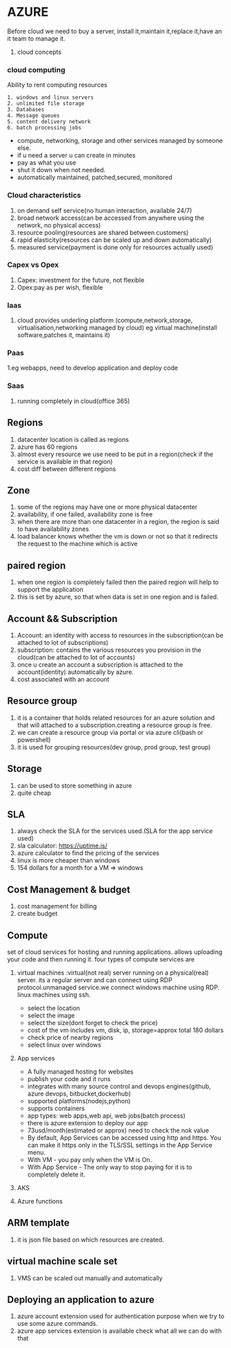 # AZURE

Before cloud we need to buy a server, install it,maintain it,replace it,have an it team to manage it.

1. cloud concepts

### cloud computing

Ability to rent computing resources

    1. windows and linux servers
    2. unlimited file storage
    3. Databases
    4. Message queues
    5. content delivery network
    6. batch processing jobs

- compute, networking, storage and other services managed by someone else.
- if u need a server u can create in minutes
- pay as what you use
- shut it down when not needed.
- automatically maintained, patched,secured, monitored

### Cloud characteristics

1. on demand self service(no human interaction, available 24/7)
2. broad network access(can be accessed from anywhere using the network, no physical access)
3. resource pooling(resources are shared between customers)
4. rapid elasticity(resources can be scaled up and down automatically)
5. measured service(payment is done only for resources actually used)

### Capex vs Opex

1. Capex: investment for the future, not flexible
2. Opex:pay as per wish, flexible

### Iaas

1. cloud provides underling platform (compute,network,storage, virtualisation,networking managed by cloud) eg virtual machine(install software,patches it, maintains it)

### Paas

1.eg webapps, need to develop application and deploy code

### Saas

1. running completely in cloud(office 365)

## Regions

1. datacenter location is called as regions
2. azure has 60 regions
3. almost every resource we use need to be put in a region(check if the service is available in that region)
4. cost diff between different regions

## Zone

1. some of the regions may have one or more physical datacenter
2. availability, if one failed, availability zone is free
3. when there are more than one datacenter in a region, the region is said to have availability zones
4. load balancer knows whether the vm is down or not so that it redirects the request to the machine which is active

## paired region

1. when one region is completely failed then the paired region will help to support the application
2. this is set by azure, so that when data is set in one region and is failed.

## Account && Subscription

1. Account: an identity with access to resources in the subscription(can be attached to lot of subscriptions)
2. subscription: contains the various resources you provision in the cloud(can be attached to lot of accounts)
3. once u create an account a subscription is attached to the account(identity) automatically by azure.
4. cost associated with an account

## Resource group

1. it is a container that holds related resources for an azure solution and that will attached to a subscription.creating a resource group is free.
2. we can create a resource group via portal or via azure cli(bash or powershell)
3. it is used for grouping resources(dev group, prod group, test group)

## Storage

1. can be used to store something in azure
2. quite cheap

## SLA

1. always check the SLA for the services used.(SLA for the app service used)
2. sla calculator: https://uptime.is/
3. azure calculator to find the pricing of the services
4. linux is more cheaper than windows
5. 154 dollars for a month for a VM => windows

## Cost Management & budget

1. cost management for billing
2. create budget

## Compute

set of cloud services for hosting and running applications. allows uploading your code and then running it. four types of compute services are

1. virtual machines :virtual(not real) server running on a physical(real) server. its a regular server and can connect using RDP protocol.unmanaged service.we connect windows machine using RDP. linux machines using ssh.

   - select the location
   - select the image
   - select the size(dont forget to check the price)
   - cost of the vm includes vm, disk, ip, storage=approx total 180 dollars
   - check price of nearby regions
   - select linux over windows

2. App services

   - A fully managed hosting for websites
   - publish your code and it runs
   - integrates with many source control and devops engines(github, azure devops, bitbucket,dockerhub)
   - supported platforms(nodejs,python)
   - supports containers
   - app types: web apps,web api, web jobs(batch process)
   - there is azure extension to deploy our app
   - 73usd/month(estimated or approx) need to check the nok value
   - By default, App Services can be accessed using http and https. You can make it https only in the TLS/SSL settings in the App Service menu.
   - With VM - you pay only when the VM is On.
   - With App Service - The only way to stop paying for it is to completely delete it.

3. AKS
4. Azure functions

## ARM template

1. it is json file based on which resources are created.

## virtual machine scale set

1. VMS can be scaled out manually and automatically

## Deploying an application to azure

1. azure account extension used for authentication purpose when we try to use some azure commands.
2. azure app services extension is available check what all we can do with that

